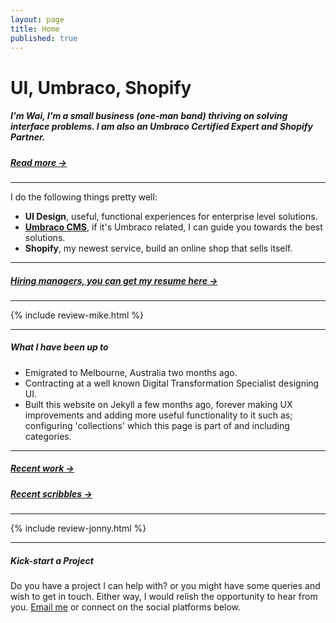 ```yaml
---
layout: page
title: Home
published: true
---
```


# UI, Umbraco, Shopify

##### I'm Wai, I'm a small business (one-man band) thriving on solving interface problems. I am also an Umbraco Certified Expert and Shopify Partner.

##### [Read more &rarr;](/about/)

---

I do the following things pretty well:

- **UI Design**, useful, functional experiences for enterprise level solutions.
- [**Umbraco CMS**](/wailaw-umbraco-certified-expert/), if it's Umbraco related, I can guide you towards the best solutions.
- **Shopify**, my newest service, build an online shop that sells itself.

---

##### [Hiring managers, you can get my resume here &rarr;](/docs/cv-webDesignUIUX_wailaw.pdf/)

---

{% include review-mike.html %}

---

##### What I have been up to

- Emigrated to Melbourne, Australia two months ago.
- Contracting at a well known Digital Transformation Specialist designing UI.
- Built this website on Jekyll a few months ago, forever making UX improvements and adding more useful functionality to it such as; configuring 'collections' which this page is part of and including categories.

---

##### [Recent work &rarr;](/work/)

##### [Recent scribbles &rarr;](/notes/)

---

{% include review-jonny.html %}

---

##### Kick-start a Project

Do you have a project I can help with? or you might have some queries and wish to get in touch. Either way, I would relish the opportunity to hear from you. [Email me](mailto:hello@wailaw.me) or connect on the social platforms below.
